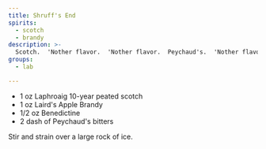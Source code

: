 ```yaml
---
title: Shruff's End
spirits:
  - scotch
  - brandy
description: >-
  Scotch.  'Nother flavor.  'Nother flavor.  Peychaud's.  'Nother flavor.  No sleep.
groups:
  - lab

---
```


- 1 oz Laphroaig 10-year peated scotch
- 1 oz Laird's Apple Brandy
- 1/2 oz Benedictine
- 2 dash of Peychaud's bitters

Stir and strain over a large rock of ice.

